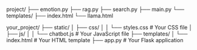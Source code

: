 project/
├── emotion.py
├── rag.py
├── search.py
├── main.py
└── templates/
    ├── index.html
    └── llama.html


your_project/
├── static/
│   ├── css/
│   │   └── styles.css  # Your CSS file
│   ├── js/
│   │   └── chatbot.js  # Your JavaScript file
├── templates/
│   └── index.html      # Your HTML template
├── app.py              # Your Flask application
